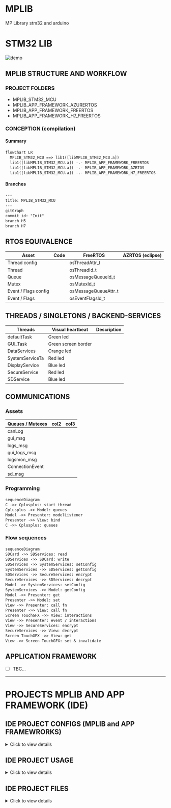 # MPLIB

MP Library stm32 and arduino

# STM32 LIB

![demo](mplibsreadyforcodemigration.gif)

## MPLIB STRUCTURE AND WORKFLOW

### PROJECT FOLDERS

- MPLIB_STM32_MCU
- MPLIB_APP_FRAMEWORK_AZURERTOS
- MPLIB_APP_FRAMEWORK_FREERTOS
- MPLIB_APP_FRAMEWORK_H7_FREERTOS

### CONCEPTION (compilation)

#### Summary

```mermaid
flowchart LR
  MPLIB_STM32_MCU ==> lib1([libMPLIB_STM32_MCU.a]) 
  lib1([libMPLIB_STM32_MCU.a]) -.- MPLIB_APP_FRAMEWORK_FREERTOS
  lib1([libMPLIB_STM32_MCU.a]) -.- MPLIB_APP_FRAMEWORK_AZRTOS
  lib1([libMPLIB_STM32_MCU.a]) -.- MPLIB_APP_FRAMEWORK_H7_FREERTOS
```

#### Branches

```mermaid
---
title: MPLIB_STM32_MCU
---
gitGraph
commit id: "Init"
branch H5
branch H7
```

## RTOS EQUIVALENCE


| Asset                | Code | FreeRTOS             | AZRTOS (eclipse) |
| ---------------------- | ------ | ---------------------- | ------------------ |
| Thread config        |      | osThreadAttr_t       |                  |
| Thread               |      | osThreadId_t         |                  |
| Queue                |      | osMessageQueueId_t   |                  |
| Mutex                |      | osMutexId_t          |                  |
| Event / Flags config |      | osMessageQueueAttr_t |                  |
| Event / Flags        |      | osEventFlagsId_t     |                  |

## THREADS / SINGLETONS / BACKEND-SERVICES


| Threads         | Visual heartbeat    | Description |
| ----------------- | --------------------- | ------------- |
| defaultTask     | Green led           |             |
| GUI_Task        | Green screen border |             |
| DataServices    | Orange led          |             |
| SystemServiceTa | Red led             |             |
| DisplayService  | Blue led            |             |
| SecureService   | Red led             |             |
| SDService       | Blue led            |             |

## COMMUNICATIONS

### Assets


| Queues / Mutexes | col2 | col3 |
| ------------------ | ------ | ------ |
| canLog           |      |      |
| gui_msg          |      |      |
| logs_msg         |      |      |
| gui_logs_msg     |      |      |
| logsmon_msg      |      |      |
| ConnectionEvent  |      |      |
| sd_msg           |      |      |

### Programming

```mermaid
sequenceDiagram
C ->> Cplusplus: start thread
Cplusplus ->> Model: queues
Model ->> Presenter: modelListener
Presenter ->> View: bind
C ->> Cplusplus: queues
```

### Flow sequences

```mermaid
sequenceDiagram  
SDCard ->> SDServices: read
SDServices ->> SDCard: write
SDServices ->> SystemServices: setConfig
SystemServices ->> SDServices: getConfig
SDServices ->> SecureServices: encrypt
SecureServices ->> SDServices: decrypt
Model ->> SystemServices: setConfig
SystemServices ->> Model: getConfig
Model ->> Presenter: get
Presenter ->> Model: set
View ->> Presenter: call fn
Presenter ->> View: call fn
Screen TouchGFX ->> View: interactions
View ->> Presenter: event / interactions
View ->> SecureServices: encrypt
SecureServices ->> View: decrypt
Screen TouchGFX ->> View: get
View ->> Screen TouchGFX: set & invalidate
```

## APPLICATION FRAMEWORK

* [ ] TBC...

---

# PROJECTS MPLIB AND APP FRAMEWORK (IDE)

## IDE PROJECT CONFIGS (MPLIB and APP FRAMEWRORKS)

<details>
<summary>Click to view details</summary>

### MCU/MPU Settings

#### H5

![](image.png)

#### H7

![alt text](image-2.png)

### SYMBOLS

- FREERTOS
- AZRTOS
- TOUCHGFX
- STM32H573xx
- STM32H743xx
- USE_HAL_DRIVER

### CONFIG FILES

FreeRTOSConfig.h
MPScrollList.cpp/hpp (in Core/Src and Inc temp..)

#### H5

stm32h573i_discovery_conf.h
stm32h5xx_hal_conf.h

#### H7

stm32h743i_eval_conf.h (in Core/Inc)
stm32h7xx_hal_conf.h

### Includes in code

#if defined(STM32H743xx)
#include "cmsis_os.h"
#include "stm32h743i_eval.h"
//#include "stm32h743i_eval_io.h"
#include "stm32h7xx_hal_rng.h"
#include "stm32h7xx_hal_sd.h"
#include "stm32h7xx_hal.h"
#include "stm32h743i_eval_sdram.h"
#include "stm32h743i_eval_qspi.h"
#elif defined(STM32H573xx)
#include "stm32h5xx_hal.h"
#include "stm32h573i_discovery.h"
#include "stm32h5xx_hal_rng.h"
#include "stm32h5xx_hal_cryp.h"
#endif

### INCLUDES

Core/Inc
TouchGFX/App
TouchGFX/target/generated
TouchGFX/target
Drivers/CMSIS/Include
Middlewares/Third_Party/FreeRTOS/Source/include
Middlewares/Third_Party/FreeRTOS/Source/CMSIS_RTOS_V2
Middlewares/Third_Party/CMSIS/RTOS2/Include
Middlewares/ST/touchgfx/framework/include
TouchGFX/generated/fonts/include
TouchGFX/generated/gui_generated/include
TouchGFX/generated/images/include
TouchGFX/generated/texts/include
TouchGFX/generated/videos/include
TouchGFX/gui/include

#### H5

Drivers/STM32H5xx_HAL_Driver/Inc
Drivers/STM32H5xx_HAL_Driver/Inc/Legacy
Drivers/BSP/STM32H573I-DK
Drivers/CMSIS/Device/ST/STM32H5xx/Include
Middlewares/Third_Party/FreeRTOS/Source/portable/GCC/ARM_CM33_NTZ/  non_secure/
Middlewares/ST/threadx/ports/cortex_m33/gnu/inc

#### H7

Drivers/STM32H7xx_HAL_Driver/Inc
Drivers/STM32H7xx_HAL_Driver/Inc/Legacy
Drivers/BSP/STM32H743I-EVAL
Drivers/BSP/Components/Common
Drivers/BSP/Components/exc7200
Drivers/BSP/Components/is42s32800g
Drivers/BSP/Components/mt25tl01g
Drivers/BSP/Components/ts3510
Drivers/BSP/Components/stmpe811
Drivers/CMSIS/Device/ST/STM32H7xx/Include
Middlewares/Third_Party/FreeRTOS/Source/portable/GCC/ARM_CM4F

#### MPLIB PROJECT

(as workspace)/MPLIB_STM32_MCU/Core/Inc

### LIBS (in framework app only)

#### FREERTOS

/MPLIB_APP_FRAMEWORK_FREERTOS/Core/Lib/
:libMPLIB_STM32_MCU.a

#### AZURE RTOS

/MPLIB_APP_FRAMEWORK_AZRTOS/Core/Lib/
:libMPLIB_STM32_MCU.a

### INCLUDE

1. /MPLIB_STM32_MCU/Core/Inc

   ![alt text](image-1.png)

### PROJECT REFERENCE (in paths and symbols only )

### EXCLUDE SOURCE FROM COMPILATION

#### H5

Drivers/STM32H7xx_HAL_Drier
Drivers/CMSIS/Deice/ST/STM32H7xx
...
Drivers/BSP/Components/mx25lm51245g

#### H7

Drivers/BSP/STM32H573I-DK
Drivers/BSP/STM32H743I-EVAL/stm32h743i_eval_sd.c
Drivers/STM32H5xx_HAL_Drier
Drivers/CMSIS/Deice/ST/STM32H5xx
Middlewares/ST/threadx/ports/cortex_m33
Middlewares/ST/touchgfx/framework/source
Middlewares/Third_Party/FreeRTOS/Source/portable/GCC/ARM_CM33_NTZ
Drivers/BSP/Components/mx25lm51245g

#### FREERTOS

Middlewares/ST/threadx

#### AZRTOS

...

</details>

## IDE PROJECT USAGE

<details>
<summary>Click to view details</summary>

### AZRTOS

#### app_threadx.c

/* USER CODE BEGIN PV */

TX_THREAD MPSystemThreadHandler;

/* USER CODE END PV */

//App_ThreadX_Init

/* USER CODE BEGIN App_ThreadX_Init */

/* Allocate the stack for MPSystem thread  */

if (tx_byte_allocate(byte_pool, (VOID**) &pointer,
TX_APP_STACK_SIZE, TX_NO_WAIT) != TX_SUCCESS)
{
return TX_POOL_ERROR;
}

/* Create MPSystem thread.  */

if (tx_thread_create(&MPSystemThreadHandler, "MPSystem", StartSystemServices, 0, pointer,
TX_APP_STACK_SIZE, TX_MPLIB_THREAD_PRIO, TX_MPLIB_THREAD_PREEMPTION_THRESHOLD,
TX_NO_TIME_SLICE, TX_APP_THREAD_AUTO_START) != TX_SUCCESS)
{
return TX_THREAD_ERROR;
}

/* USER CODE END App_ThreadX_Init */

### FREERTOS

#### app_freertos.c

/* USER CODE BEGIN Includes */

#include "MPSystem.h"

/* Private variables ---------------------------------------------------------*/

/* USER CODE BEGIN Variables */

/* Definitions for SystemServiceTask */

osThreadId_t SystemServiceTaskHandle;
const osThreadAttr_t SystemServiceTask_attributes = {
.name = "SystemServiceTask",
.stack_size = 1024 * 4,
.priority = (osPriority_t) osPriorityNormal,
};
/* USER CODE END Variables */

void MX_FREERTOS_Init(void) {
/* USER CODE BEGIN RTOS_THREADS */

/* add threads, ... */

SystemServiceTaskHandle = osThreadNew(StartSystemServices, NULL, &SystemServiceTask_attributes);

/* USER CODE END RTOS_THREADS */
}

</details>

## IDE PROJECT FILES

<details>
<summary>Click to view details</summary>

### PROJECT CORE FILES

### MBLIB FILES (or link to project library configurations)

### TOUCHGFX FILES

\TouchGFX\MPLIB_APP_FRAMEWORK_FREERTOS.touchgfx

It includes all the project files integrated with the MPLIB library.

- ModelListener.hpp
- Model.cpp/hpp
- Base presenter and view files for containers and for screens tgfx integration project files
- Presenter and view files for containers and for screens
- Texts
- Images

### DRIVERS

BSP
Middlewares/Third_Party/FreeRTOS/Source/portable/GCC/ARM_CM4F

### MIDDLEWARES

</details>
